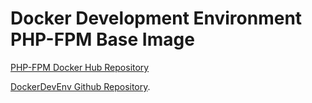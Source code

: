 # Docker Development Environment PHP-FPM Base Image

[PHP-FPM Docker Hub Repository](https://hub.docker.com/r/dockerdevenv/php-fpm/)

[DockerDevEnv Github Repository](https://github.com/isiroca/dockerdevenv).
